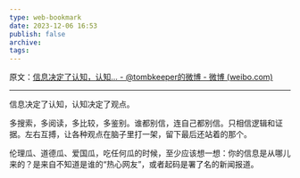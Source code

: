 ```yaml
---
type: web-bookmark
date: 2023-12-06 16:53
publish: false
archive: 
tags:
---
```

原文：[信息决定了认知，认知... - @tombkeeper的微博 - 微博 (weibo.com)](https://weibo.com/1401527553/JjGX8a4HS?pagetype=fav)

---

信息决定了认知，认知决定了观点。  
  
多搜索，多阅读，多比较，多鉴别。谁都别信，连自己都别信。只相信逻辑和证据。左右互搏，让各种观点在脑子里打一架，留下最后还站着的那个。 ​​​

伦理瓜、道德瓜、爱国瓜，吃任何瓜的时候，至少应该想一想：你的信息是从哪儿来的？是来自不知道是谁的“热心网友”，或者起码是署了名的新闻报道。